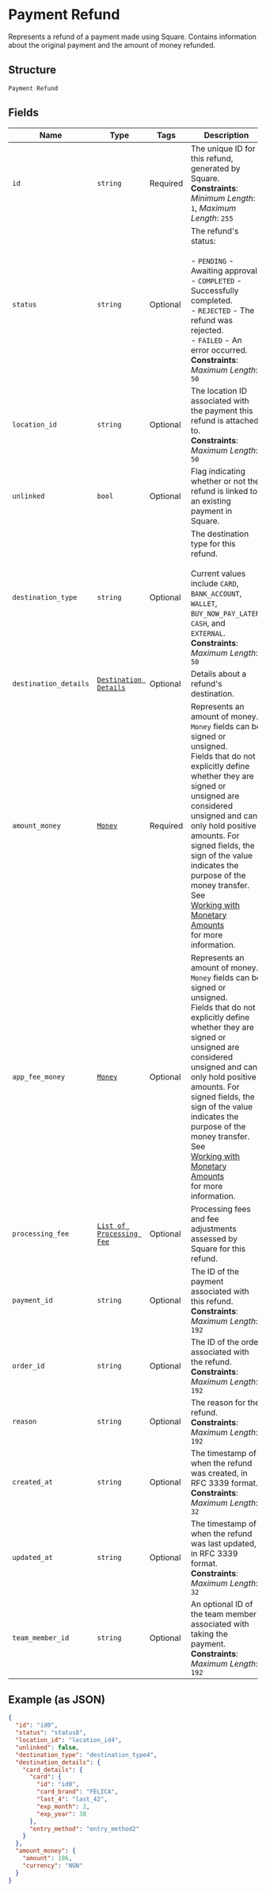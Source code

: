 
# Payment Refund

Represents a refund of a payment made using Square. Contains information about
the original payment and the amount of money refunded.

## Structure

`Payment Refund`

## Fields

| Name | Type | Tags | Description |
|  --- | --- | --- | --- |
| `id` | `string` | Required | The unique ID for this refund, generated by Square.<br>**Constraints**: *Minimum Length*: `1`, *Maximum Length*: `255` |
| `status` | `string` | Optional | The refund's status:<br><br>- `PENDING` - Awaiting approval.<br>- `COMPLETED` - Successfully completed.<br>- `REJECTED` - The refund was rejected.<br>- `FAILED` - An error occurred.<br>**Constraints**: *Maximum Length*: `50` |
| `location_id` | `string` | Optional | The location ID associated with the payment this refund is attached to.<br>**Constraints**: *Maximum Length*: `50` |
| `unlinked` | `bool` | Optional | Flag indicating whether or not the refund is linked to an existing payment in Square. |
| `destination_type` | `string` | Optional | The destination type for this refund.<br><br>Current values include `CARD`, `BANK_ACCOUNT`, `WALLET`, `BUY_NOW_PAY_LATER`, `CASH`, and<br>`EXTERNAL`.<br>**Constraints**: *Maximum Length*: `50` |
| `destination_details` | [`Destination Details`](../../doc/models/destination-details.md) | Optional | Details about a refund's destination. |
| `amount_money` | [`Money`](../../doc/models/money.md) | Required | Represents an amount of money. `Money` fields can be signed or unsigned.<br>Fields that do not explicitly define whether they are signed or unsigned are<br>considered unsigned and can only hold positive amounts. For signed fields, the<br>sign of the value indicates the purpose of the money transfer. See<br>[Working with Monetary Amounts](https://developer.squareup.com/docs/build-basics/working-with-monetary-amounts)<br>for more information. |
| `app_fee_money` | [`Money`](../../doc/models/money.md) | Optional | Represents an amount of money. `Money` fields can be signed or unsigned.<br>Fields that do not explicitly define whether they are signed or unsigned are<br>considered unsigned and can only hold positive amounts. For signed fields, the<br>sign of the value indicates the purpose of the money transfer. See<br>[Working with Monetary Amounts](https://developer.squareup.com/docs/build-basics/working-with-monetary-amounts)<br>for more information. |
| `processing_fee` | [`List of Processing Fee`](../../doc/models/processing-fee.md) | Optional | Processing fees and fee adjustments assessed by Square for this refund. |
| `payment_id` | `string` | Optional | The ID of the payment associated with this refund.<br>**Constraints**: *Maximum Length*: `192` |
| `order_id` | `string` | Optional | The ID of the order associated with the refund.<br>**Constraints**: *Maximum Length*: `192` |
| `reason` | `string` | Optional | The reason for the refund.<br>**Constraints**: *Maximum Length*: `192` |
| `created_at` | `string` | Optional | The timestamp of when the refund was created, in RFC 3339 format.<br>**Constraints**: *Maximum Length*: `32` |
| `updated_at` | `string` | Optional | The timestamp of when the refund was last updated, in RFC 3339 format.<br>**Constraints**: *Maximum Length*: `32` |
| `team_member_id` | `string` | Optional | An optional ID of the team member associated with taking the payment.<br>**Constraints**: *Maximum Length*: `192` |

## Example (as JSON)

```json
{
  "id": "id0",
  "status": "status8",
  "location_id": "location_id4",
  "unlinked": false,
  "destination_type": "destination_type4",
  "destination_details": {
    "card_details": {
      "card": {
        "id": "id0",
        "card_brand": "FELICA",
        "last_4": "last_42",
        "exp_month": 2,
        "exp_year": 38
      },
      "entry_method": "entry_method2"
    }
  },
  "amount_money": {
    "amount": 186,
    "currency": "NGN"
  }
}
```

